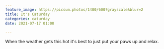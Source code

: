```yaml
---
feature_image: https://picsum.photos/1400/600?grayscale&blur=2
title: It's Caturday
categories: caturday
date: 2021-07-17 01:00

---
```

When the weather gets this hot it's best to just put your paws up and relax.